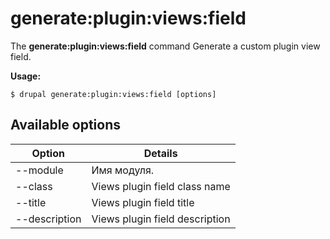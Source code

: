 # generate:plugin:views:field
The **generate:plugin:views:field** command Generate a custom plugin view field.

**Usage:**
```
$ drupal generate:plugin:views:field [options] 
```

## Available options
Option | Details
-------|-------------
--module | Имя модуля.
--class | Views plugin field class name
--title | Views plugin field title
--description | Views plugin field description
